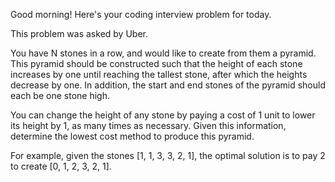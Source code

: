 Good morning! Here's your coding interview problem for today.This problem was asked by Uber.You have N stones in a row, and would like to create from them a pyramid. Thispyramid should be constructed such that the height of each stone increases byone until reaching the tallest stone, after which the heights decrease by one.In addition, the start and end stones of the pyramid should each be one stonehigh.You can change the height of any stone by paying a cost of 1 unit to lower itsheight by 1, as many times as necessary. Given this information, determine thelowest cost method to produce this pyramid.For example, given the stones [1, 1, 3, 3, 2, 1], the optimal solution is to pay 2 to create [0, 1, 2, 3, 2, 1].